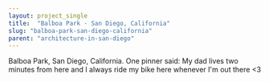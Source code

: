 ```yaml
---
layout: project_single
title:  "Balboa Park - San Diego, California"
slug: "balboa-park-san-diego-california"
parent: "architecture-in-san-diego"
---
```

Balboa Park, San Diego, California. One pinner said: My dad lives two minutes from here and I always ride my bike here whenever I'm out there <3